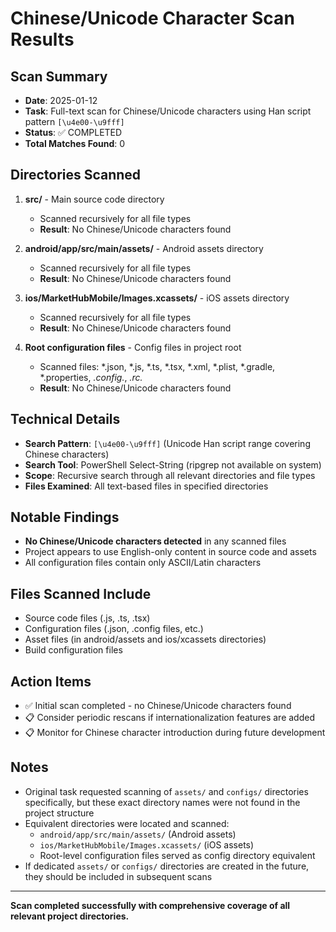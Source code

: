 # Chinese/Unicode Character Scan Results

## Scan Summary
- **Date**: 2025-01-12
- **Task**: Full-text scan for Chinese/Unicode characters using Han script pattern `[\u4e00-\u9fff]`
- **Status**: ✅ COMPLETED
- **Total Matches Found**: 0

## Directories Scanned
1. **src/** - Main source code directory
   - Scanned recursively for all file types
   - **Result**: No Chinese/Unicode characters found

2. **android/app/src/main/assets/** - Android assets directory  
   - Scanned recursively for all file types
   - **Result**: No Chinese/Unicode characters found

3. **ios/MarketHubMobile/Images.xcassets/** - iOS assets directory
   - Scanned recursively for all file types  
   - **Result**: No Chinese/Unicode characters found

4. **Root configuration files** - Config files in project root
   - Scanned files: *.json, *.js, *.ts, *.tsx, *.xml, *.plist, *.gradle, *.properties, *.config.*, *.rc.*
   - **Result**: No Chinese/Unicode characters found

## Technical Details
- **Search Pattern**: `[\u4e00-\u9fff]` (Unicode Han script range covering Chinese characters)
- **Search Tool**: PowerShell Select-String (ripgrep not available on system)
- **Scope**: Recursive search through all relevant directories and file types
- **Files Examined**: All text-based files in specified directories

## Notable Findings
- **No Chinese/Unicode characters detected** in any scanned files
- Project appears to use English-only content in source code and assets
- All configuration files contain only ASCII/Latin characters

## Files Scanned Include
- Source code files (.js, .ts, .tsx)
- Configuration files (.json, .config files, etc.)
- Asset files (in android/assets and ios/xcassets directories)
- Build configuration files

## Action Items
- ✅ Initial scan completed - no Chinese/Unicode characters found
- 📋 Consider periodic rescans if internationalization features are added
- 📋 Monitor for Chinese character introduction during future development

## Notes
- Original task requested scanning of `assets/` and `configs/` directories specifically, but these exact directory names were not found in the project structure
- Equivalent directories were located and scanned:
  - `android/app/src/main/assets/` (Android assets)
  - `ios/MarketHubMobile/Images.xcassets/` (iOS assets)
  - Root-level configuration files served as config directory equivalent
- If dedicated `assets/` or `configs/` directories are created in the future, they should be included in subsequent scans

---
**Scan completed successfully with comprehensive coverage of all relevant project directories.**
